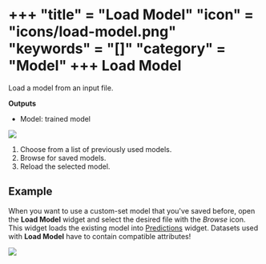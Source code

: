 +++
"title" = "Load Model"
"icon" = "icons/load-model.png"
"keywords" = "[]"
"category" = "Model"
+++
Load Model
==========

Load a model from an input file.

**Outputs**

- Model: trained model

![](/images/LoadModel-stamped.png)

1. Choose from a list of previously used models.
2. Browse for saved models.
3. Reload the selected model.

Example
-------

When you want to use a custom-set model that you've saved before, open the **Load Model** widget and select the desired file with the *Browse* icon. This widget loads the existing model into [Predictions](../evaluation/predictions.md) widget. Datasets used with **Load Model** have to contain compatible attributes!

![](/images/LoadModel-example.png)

